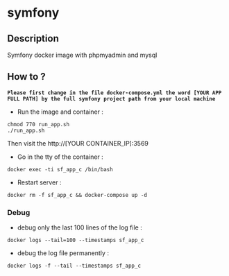 # symfony

## Description

Symfony docker image with phpmyadmin and mysql

## How to ?

**`Please first change in the file docker-compose.yml the word [YOUR APP FULL PATH] by the full symfony project path from your local machine`**

- Run the image and container :

```shell
chmod 770 run_app.sh
./run_app.sh
```
Then visit the http://[YOUR CONTAINER_IP]:3569

- Go in the tty of the container :

```shell
docker exec -ti sf_app_c /bin/bash
```

- Restart server :

```shell
docker rm -f sf_app_c && docker-compose up -d
```

### Debug
 
- debug only the last 100 lines of the log file :

```shell
docker logs --tail=100 --timestamps sf_app_c
```

- debug the log file permanently :

```shell
docker logs -f --tail --timestamps sf_app_c
```
